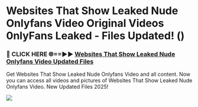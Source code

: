 # Websites That Show Leaked Nude Onlyfans Video Original Videos 0nlyFans Leaked - Files Updated! ()

<h3>🔴 CLICK HERE 🌐==►► <a href="https://tinyurl.com/2p9ay9w9" rel="nofollow">Websites That Show Leaked Nude Onlyfans Video Updated Files</a></h3>

Get Websites That Show Leaked Nude Onlyfans Video and all content. Now you can access all videos and pictures of Websites That Show Leaked Nude Onlyfans Video. New Updated Files 2025!

[![](https://i.imgur.com/KQgVmj3.gif)](https://tinyurl.com/2p9ay9w9)
